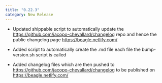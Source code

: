 ```yaml
---
title: "0.22.3"
category: New Release
---
```

  - Updated shippable script to automatically update the https://github.com/jacopo-chevallard/changelog repo and hence the public changelog page https://beagle.netlify.com/

  - Added script to automatically create the .md file each file the bump-version.sh script is called

  - Added changelog files which are then pushed to https://github.com/jacopo-chevallard/changelog to be published on https://beagle.netlify.com/



